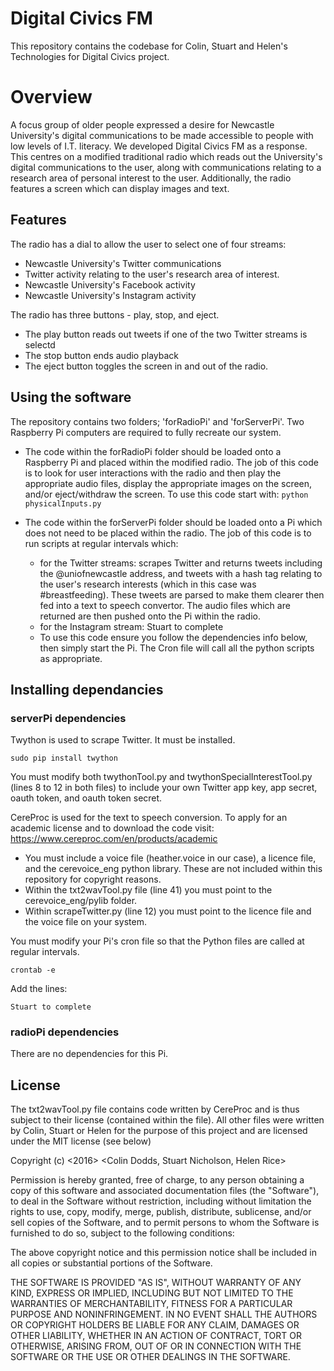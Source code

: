# Digital Civics FM

This repository contains the codebase for Colin, Stuart and Helen's Technologies for Digital Civics project.

# Overview

A focus group of older people expressed a desire for Newcastle University's digital communications to be made accessible to people with low levels of I.T. literacy. We developed Digital Civics FM as a response. This centres on a modified traditional radio which reads out the University's digital communications to the user, along with communications relating to a research area of personal interest to the user. Additionally, the radio features a screen which can display images and text. 

## Features

The radio has a dial to allow the user to select one of four streams:

* Newcastle University's Twitter communications
* Twitter activity relating to the user's research area of interest.
* Newcastle University's Facebook activity
* Newcastle University's Instagram activity

The radio has three buttons - play, stop, and eject.
+ The play button reads out tweets if one of the two Twitter streams is selectd
+ The stop button ends audio playback
+ The eject button toggles the screen in and out of the radio. 

## Using the software

The repository contains two folders; 'forRadioPi' and 'forServerPi'. Two Raspberry Pi computers are required to fully recreate our system.

+ The code within the forRadioPi folder should be loaded onto a Raspberry Pi and placed within the modified radio. The job of this code is to look for user interactions with the radio and then play the appropriate audio files, display the appropriate images on the screen, and/or eject/withdraw the screen. To use this code start with: `python physicalInputs.py`

+ The code within the forServerPi folder should be loaded onto a Pi which does not need to be placed within the radio. The job of this code is to run scripts at regular intervals which:
    - for the Twitter streams: scrapes Twitter and returns tweets including the @uniofnewcastle address, and tweets with a hash tag relating to the user's research interests (which in this case was #breastfeeding). These tweets are parsed to make them clearer then fed into a text to speech convertor. The audio files which are returned are then pushed onto the Pi within the radio.
    - for the Instagram stream: Stuart to complete
    - To use this code ensure you follow the dependencies info below, then simply start the Pi. The Cron file will call all the python scripts as appropriate. 

## Installing dependancies

### serverPi dependencies

Twython is used to scrape Twitter. It must be installed. 
    
    sudo pip install twython
  
You must modify both twythonTool.py and twythonSpecialInterestTool.py (lines 8 to 12 in both files) to include your own Twitter app key, app secret, oauth token, and oauth token secret. 

CereProc is used for the text to speech conversion. To apply for an academic license and to download the code visit: https://www.cereproc.com/en/products/academic 
+ You must include a voice file (heather.voice in our case), a licence file, and the cerevoice_eng python library. These are not included within this repository for copyright reasons. 
+ Within the txt2wavTool.py file (line 41) you must point to the cerevoice_eng/pylib folder. 
+ Within scrapeTwitter.py (line 12) you must point to the licence file and the voice file on your system.

You must modify your Pi's cron file so that the Python files are called at regular intervals.

    crontab -e

Add the lines:

    Stuart to complete
    
### radioPi dependencies

There are no dependencies for this Pi.



## License
The txt2wavTool.py file contains code written by CereProc and is thus subject to their license (contained within the file). All other files were written by Colin, Stuart or Helen for the purpose of this project and are licensed under the MIT license (see below)

Copyright (c) <2016> <Colin Dodds, Stuart Nicholson, Helen Rice>

Permission is hereby granted, free of charge, to any person obtaining a copy of this software and associated documentation files (the "Software"), to deal in the Software without restriction, including without limitation the rights to use, copy, modify, merge, publish, distribute, sublicense, and/or sell copies of the Software, and to permit persons to whom the Software is furnished to do so, subject to the following conditions:

The above copyright notice and this permission notice shall be included in all copies or substantial portions of the Software.

THE SOFTWARE IS PROVIDED "AS IS", WITHOUT WARRANTY OF ANY KIND, EXPRESS OR IMPLIED, INCLUDING BUT NOT LIMITED TO THE WARRANTIES OF MERCHANTABILITY, FITNESS FOR A PARTICULAR PURPOSE AND NONINFRINGEMENT. IN NO EVENT SHALL THE AUTHORS OR COPYRIGHT HOLDERS BE LIABLE FOR ANY CLAIM, DAMAGES OR OTHER LIABILITY, WHETHER IN AN ACTION OF CONTRACT, TORT OR OTHERWISE, ARISING FROM, OUT OF OR IN CONNECTION WITH THE SOFTWARE OR THE USE OR OTHER DEALINGS IN THE SOFTWARE.
